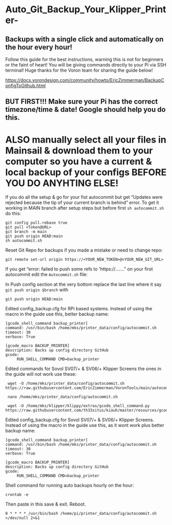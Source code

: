 # Auto_Git_Backup_Your_Klipper_Printer-
## Backups with a single click and automatically on the hour every hour!


Follow this guide for the best instructions, warning this is not for beginners or the faint of heart! You will be giving commands directly to your Pi via SSH terminal!
Huge thanks for the Voron team for sharing the guide below!

https://docs.vorondesign.com/community/howto/EricZimmerman/BackupConfigToGithub.html

## BUT FIRST!!! Make sure your Pi has the correct timezone/time & date! Google should help you do this.
# ALSO manually select all your files in Mainsail & download them to your computer so you have a current & local backup of your configs BEFORE YOU DO ANYHTING ELSE!


If you do all the setup & go for your fist autocommit but get “Updates were rejected because the tip of your current branch is behind” error. 
To get it working in MAIN branch after setup steps but before first `sh autocommit.sh` do this:

```
git config pull.rebase true
git pull <Token@URL>
git branch -m main
git push origin HEAD:main
sh autocommit.sh
```

Reset Git Repo for backups if you made a mistake or need to change repo:
```
git remote set-url origin https://<YOUR_NEW_TOKEN>@<YOUR_NEW_GIT_URL>
```


If you get “error: failed to push some refs to 'https://…….” on your first autocommit edit the `Autocommit.sh` file:

In Push config section at the very bottom replace the last line where it say `git push origin $branch` with 
```
git push origin HEAD:main
```



Edited config_backup.cfg for RPi based systems. Instead of using the macro in the guide use this, better backup name:
```
[gcode_shell_command backup_printer]
command: /usr/bin/bash /home/mks/printer_data/config/autocommit.sh
timeout: 30
verbose: True

[gcode_macro BACKUP_PRINTER]
description: Backs up config directory GitHub
gcode:
     RUN_SHELL_COMMAND CMD=backup_printer
```


Edited commands for Sovol SV07/+ & SV06/+ Klipper Screens the ones in the guide will not work use these:
```
 wget -O /home/mks/printer_data/config/autocommit.sh https://raw.githubusercontent.com/EricZimmerman/VoronTools/main/autocommit.sh
```
```
 nano /home/mks/printer_data/config/autocommit.sh
```
```
 wget -O /home/mks/klipper/klippy/extras/gcode_shell_command.py https://raw.githubusercontent.com/th33xitus/kiauh/master/resources/gcode_shell_command.py
```


Edited config_backup.cfg for Sovol SV07/+ & SV06/+ Klipper Screens. Instead of using the macro in the guide use this, as it wont work plus better backup name:
```
[gcode_shell_command backup_printer]
command: /usr/bin/bash /home/mks/printer_data/config/autocommit.sh
timeout: 30
verbose: True

[gcode_macro BACKUP_PRINTER]
description: Backs up config directory GitHub
gcode:
     RUN_SHELL_COMMAND CMD=backup_printer
```




Shell command for running auto backups hourly on the hour:
```
crontab -e
```
Then paste in this save & exit. Reboot.
```
0 * * * * /usr/bin/bash /home/pi/printer_data/config/autocommit.sh >/dev/null 2>&1
```
